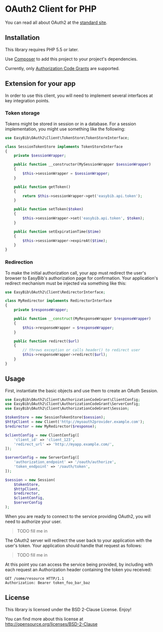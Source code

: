 # OAuth2 Client for PHP

You can read all about OAuth2 at the
[standard site](http://tools.ietf.org/html/rfc6749).

## Installation

This library requires PHP 5.5 or later.

Use [Composer](https://getcomposer.org/) to add this project to your project's
dependencies.

Currently, only [Authorization Code Grants](http://tools.ietf.org/html/rfc6749#section-4.1)
are supported.

## Extension for your app

In order to use this client, you will need to implement several interfaces at
key integration points.

### Token storage

Tokens might be stored in session or in a database. For a session implementation,
you might use something like the following:

```php
use EasyBib\OAuth2\Client\TokenStore\TokenStoreInterface;

class SessionTokenStore implements TokenStoreInterface
{
    private $sessionWrapper;

    public function __constructor(MySessionWrapper $sessionWrapper)
    {
        $this->sessionWrapper = $sessionWrapper;
    }

    public function getToken()
    {
        return $this->sessionWrapper->get('easybib.api.token');
    }

    public function setToken($token)
    {
        $this->sessionWrapper->set('easybib.api.token', $token);
    }

    public function setExpirationTime($time)
    {
        $this->sessionWrapper->expireAt($time);
    }
}
```

### Redirection

To make the initial authorization call, your app must redirect the user's
browser to EasyBib's authorization page for confirmation. Your application's
redirect mechanism must be injected via something like this:

```php
use EasyBib\OAuth2\Client\RedirectorInterface;

class MyRedirector implements RedirectorInterface
{
    private $responseWrapper;

    public function __construct(MyResponseWrapper $responseWrapper)
    {
        $this->responseWrapper = $responseWrapper;
    }

    public function redirect($url)
    {
        // throws exception or calls header() to redirect user
        $this->responseWrapper->redirect($url);
    }
}
```

## Usage

First, instantiate the basic objects and use them to create an OAuth Session.

```php
use EasyBib\OAuth2\Client\AuthorizationCodeGrant\ClientConfig;
use EasyBib\OAuth2\Client\AuthorizationCodeGrant\ServerConfig;
use EasyBib\OAuth2\Client\AuthorizationCodeGrant\Session;

$tokenStore = new SessionTokenStore($session);
$httpClient = new Client('http://myoauth2provider.example.com');
$redirector = new MyRedirector($response);

$clientConfig = new ClientConfig([
    'client_id' => 'client_123',
    'redirect_url' => 'http://myapp.example.com/',
]);

$serverConfig = new ServerConfig([
    'authorization_endpoint' => '/oauth/authorize',
    'token_endpoint' => '/oauth/token',
]);

$session = new Session(
    $tokenStore,
    $httpClient,
    $redirector,
    $clientConfig,
    $serverConfig
);
```

When you are ready to connect to the service providing OAuth2, you will need to authorize
your user.

> TODO fill me in

The OAuth2 server will redirect the user back to your application
with the user's token. Your application should handle that request as follows:

> TODO fill me in

At this point you can access the service being provided, by including with each
request an Authorization header containing the token you received:

```
GET /some/resource HTTP/1.1
Authorization: Bearer token_foo_bar_baz
```

## License

This library is licensed under the BSD 2-Clause License. Enjoy!

You can find more about this
license at http://opensource.org/licenses/BSD-2-Clause
